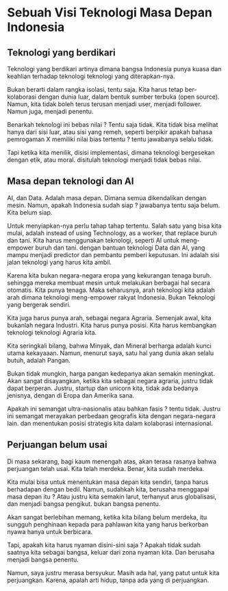 # Sebuah Visi Teknologi Masa Depan Indonesia

## Teknologi yang berdikari

Teknologi yang berdikari artinya dimana bangsa Indonesia punya kuasa dan keahlian terhadap teknologi teknologi yang diterapkan-nya.

Bukan berarti dalam rangka isolasi, tentu saja. Kita harus tetap ber-kolaborasi dengan dunia luar, dalam bentuk sumber terbuka (open source). Namun, kita tidak boleh terus terusan menjadi user, menjadi follower. Namun juga, menjadi penentu.

Benarkah teknologi ini bebas nilai ? Tentu saja tidak. Kita tidak bisa melihat hanya dari sisi luar, atau sisi yang remeh, seperti berpikir apakah bahasa pemrogaman X memiliki nilai bias tertentu ? tentu jawabanya selalu tidak.

Tapi ketika kita menilik, disisi implementasi, dimana teknologi bergesekan dengan etik, atau moral. disitulah teknologi menjadi tidak bebas nilai.

## Masa depan teknologi dan AI

AI, dan Data. Adalah masa depan. Dimana semua dikendalikan dengan mesin. Namun, apakah Indonesia sudah siap ? jawabanya tentu saja belum. Kita belum siap.

Untuk menyiapkan-nya perlu tahap tahap tertentu. Salah satu yang bisa kita mulai, adalah instead of using Technology, as a worker, that replace buruh dan tani. Kita harus menggunakan teknologi, seperti AI untuk meng-empower buruh dan tani. dengan bantuan teknologi Data dan AI, yang mampu menjadi predictor dan pembantu pemberi keputusan.
Ini adalah sisi jalan teknologi yang harus kita ambil.

Karena kita bukan negara-negara eropa yang kekurangan tenaga buruh. sehingga mereka membuat mesin untuk melakukan berbagai hal secara otomatis. Kita punya tenaga. Maka seharusnya, arah teknologi kita adalah arah dimana teknologi meng-empower rakyat Indonesia. Bukan Teknologi yang bergerak sendiri.

Kita juga harus punya arah, sebagai negara Agraria. Semenjak awal, kita bukanlah negara Industri. Kita harus punya posisi. Kita harus kembangkan teknologi teknologi Agraria kita.

Kita seringkali bilang, bahwa Minyak, dan Mineral berharga adalah kunci utama kekayaaan. Namun, menurut saya, satu hal yang dunia akan selalu butuh, adalah Pangan.

Bukan tidak mungkin, harga pangan kedepanya akan semakin meningkat. Akan sangat disayangkan, ketika kita sebagai negara agraria, justru tidak dapat berperan. Justru, startup dan unicorn kita, tidak ada bedanya jenisnya, dengan di Eropa dan Amerika sana.

Apakah ini semangat ultra-nasionalis atau bahkan fasis ? tentu tidak. Justru ini semangat merayakan perbedaan geografis kita dengan negara-negara lain. dan menentukan posisi strategis kita dalam kolaborasi internasional.

## Perjuangan belum usai

Di masa sekarang, bagi kaum menengah atas, akan terasa rasanya bahwa perjuangan telah usai. Kita telah merdeka. Benar, kita sudah merdeka.

Kita mulai bisa untuk menentukan masa depan kita sendiri, tanpa harus berhadapan dengan bedil. Namun, sudahkah kita, berusaha menggapai masa depan itu ? Atau justru kita semakin larut, terhanyut arus globalisasi, dan menjadi bangsa pengikut. bukan bangsa penentu.

Akan sangat berlebihan memang, ketika kita bilang belum merdeka, itu sungguh penghinaan kepada para pahlawan kita yang harus berkorban nyawa hanya untuk berbicara.

Tapi, apakah kita harus nyaman disini-sini saja ? Apakah tidak sudah saatnya kita sebagai bangsa, keluar dari zona nyaman kita. Dan berusaha menjadi bangsa penentu.

Namun, saya justru merasa bersyukur. Masih ada hal, yang patut untuk kita perjuangkan. Karena, apalah arti hidup, tanpa ada yang di perjuangkan.
